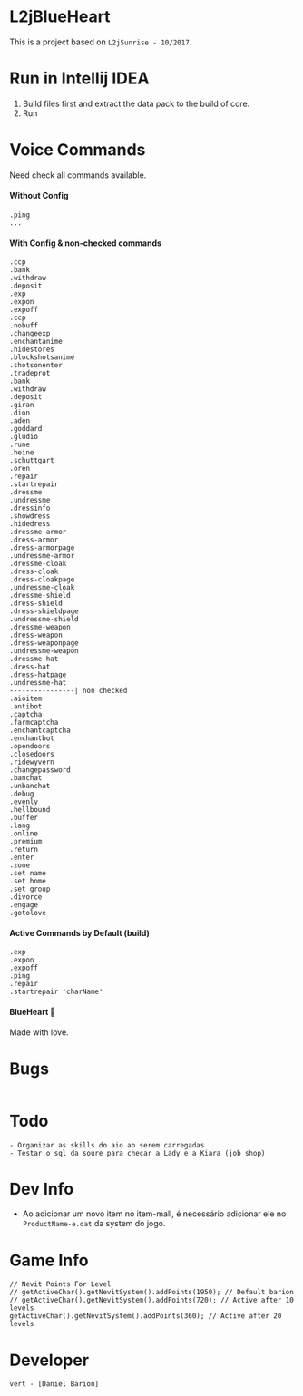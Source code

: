 # L2jBlueHeart
This is a project based on `L2jSunrise - 10/2017`.

# Run in Intellij IDEA
1. Build files first and extract the data pack to the build of core.
1. Run

# Voice Commands
Need check all commands available.

#### Without Config
```
.ping
...
```
#### With Config &  non-checked commands
```
.ccp
.bank
.withdraw
.deposit
.exp
.expon
.expoff
.ccp
.nobuff
.changeexp
.enchantanime
.hidestores
.blockshotsanime
.shotsonenter
.tradeprot
.bank
.withdraw
.deposit
.giran
.dion
.aden
.goddard
.gludio
.rune
.heine
.schuttgart
.oren
.repair
.startrepair
.dressme
.undressme
.dressinfo
.showdress
.hidedress
.dressme-armor
.dress-armor
.dress-armorpage
.undressme-armor
.dressme-cloak
.dress-cloak
.dress-cloakpage
.undressme-cloak
.dressme-shield
.dress-shield
.dress-shieldpage
.undressme-shield
.dressme-weapon
.dress-weapon
.dress-weaponpage
.undressme-weapon
.dressme-hat
.dress-hat
.dress-hatpage
.undressme-hat
----------------| non checked
.aioitem
.antibot
.captcha
.farmcaptcha
.enchantcaptcha
.enchantbot
.opendoors
.closedoors
.ridewyvern
.changepassword
.banchat
.unbanchat
.debug
.evenly
.hellbound
.buffer
.lang
.online
.premium
.return
.enter
.zone
.set name
.set home
.set group
.divorce
.engage
.gotolove
```
#### Active Commands by Default (build)
```
.exp
.expon
.expoff
.ping
.repair
.startrepair 'charName'
```

#### BlueHeart 💙
Made with love.

# Bugs
```

```

# Todo
```
- Organizar as skills do aio ao serem carregadas
- Testar o sql da soure para checar a Lady e a Kiara (job shop)
```

# Dev Info
* Ao adicionar um novo item no item-mall, é necessário adicionar ele no `ProductName-e.dat` da system do jogo.

# Game Info
```
// Nevit Points For Level
// getActiveChar().getNevitSystem().addPoints(1950); // Default barion
// getActiveChar().getNevitSystem().addPoints(720); // Active after 10 levels
getActiveChar().getNevitSystem().addPoints(360); // Active after 20 levels
```

# Developer
`vert - [Daniel Barion]`